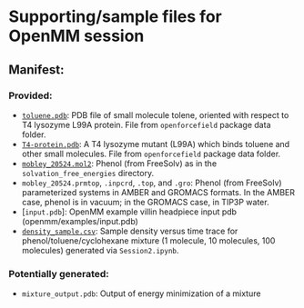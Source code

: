 # Supporting/sample files for OpenMM session

## Manifest:

### Provided:
- [`toluene.pdb`](toluene.pdb): PDB file of small molecule tolene, oriented with respect to T4 lysozyme L99A protein. File from `openforcefield` package data folder.
- [`T4-protein.pdb`](T4-protein.pdb): A T4 lysozyme mutant (L99A) which binds toluene and other small molecules. File from `openforcefield` package data folder.
- [`mobley_20524.mol2`](mobley_20524.mol2): Phenol (from FreeSolv) as in the `solvation_free_energies` directory.
- `mobley_20524.prmtop`, `.inpcrd`, `.top`, and `.gro`: Phenol (from FreeSolv) parameterized systems in AMBER and GROMACS formats. In the AMBER case, phenol is in vacuum; in the GROMACS case, in TIP3P water.
- [`input.pdb`]: OpenMM example villin headpiece input pdb (openmm/examples/input.pdb)
- [`density_sample.csv`](desity_sample.csv): Sample density versus time trace for phenol/toluene/cyclohexane mixture (1 molecule, 10 molecules, 100 molecules) generated via `Session2.ipynb`.

### Potentially generated:
- `mixture_output.pdb`: Output of energy minimization of a mixture
